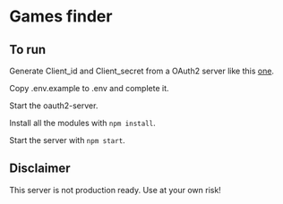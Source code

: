 # Games finder

## To run

Generate Client_id and Client_secret from a OAuth2 server like this [one](https://github.com/Bonis98/OAuth2-server).

Copy .env.example to .env and complete it.

Start the oauth2-server.

Install all the modules with `npm install`.

Start the server with `npm start`.

## Disclaimer

This server is not production ready. Use at your own risk!